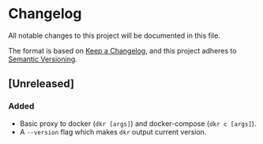 # Changelog

All notable changes to this project will be documented in this file.

The format is based on [Keep a Changelog](https://keepachangelog.com/en/1.0.0/),
and this project adheres to [Semantic Versioning](https://semver.org/spec/v2.0.0.html).

## [Unreleased]
### Added
- Basic proxy to docker (`dkr [args]`) and docker-compose (`dkr c [args]`).
- A `--version` flag which makes `dkr` output current version.
 
